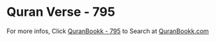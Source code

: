 # Quran Verse - 795 

For more infos, Click [QuranBookk - 795](https://www.quranbookk.com/quran/search?q=795) to Search at [QuranBookk.com](http://quranbookk.com/)